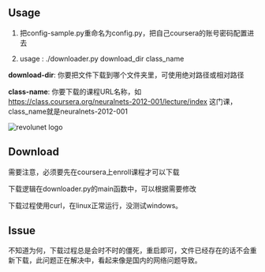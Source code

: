 ## Usage

1. 把config-sample.py重命名为config.py，把自己coursera的账号密码配置进去

2. usage : ./downloader.py download_dir class_name

**download-dir**: 你要把文件下载到哪个文件夹里，可使用绝对路径或相对路径

**class-name**: 你要下载的课程URL名称，如 https://class.coursera.org/neuralnets-2012-001/lecture/index 这门课，class_name就是neuralnets-2012-001

![revolunet logo](https://raw.github.com/royguo/CourseraDownloader/master/demo.png "revolunet logo")

## Download

需要注意，必须要先在coursera上enroll课程才可以下载

下载逻辑在downloader.py的main函数中，可以根据需要修改

下载过程使用curl，在linux正常运行，没测试windows。

## Issue
不知道为何，下载过程总是会时不时的僵死，重启即可，文件已经存在的话不会重新下载，此问题正在解决中，看起来像是国内的网络问题导致。
